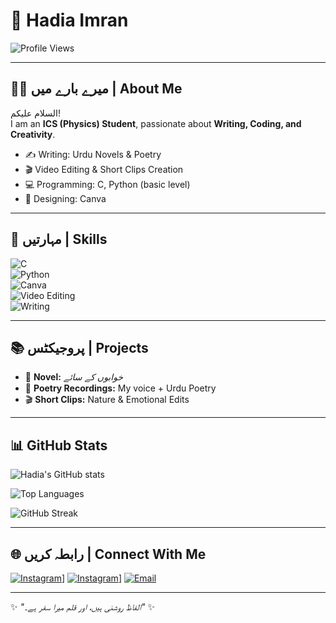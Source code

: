 # 🌸 Hadia Imran  

![Profile Views](https://komarev.com/ghpvc/?username=lovelysnow415-sketch&color=ff69b4)

---

## 👩‍🎓 میرے بارے میں | About Me  
السلام علیکم!  
I am an **ICS (Physics) Student**, passionate about **Writing, Coding, and Creativity**.  
- ✍️ Writing: Urdu Novels & Poetry  
- 🎬 Video Editing & Short Clips Creation  
- 💻 Programming: C, Python (basic level)  
- 🎨 Designing: Canva  

---

## 🚀 مہارتیں | Skills  

![C](https://img.shields.io/badge/Language-C-blue)  
![Python](https://img.shields.io/badge/Language-Python-yellow)  
![Canva](https://img.shields.io/badge/Design-Canva-purple)  
![Video Editing](https://img.shields.io/badge/Editing-Video%20Editing-red)  
![Writing](https://img.shields.io/badge/Writing-Urdu%20Content%20&%20Novels-green)  

---

## 📚 پروجیکٹس | Projects  

- 📖 **Novel:** *خوابوں کے سائے*  
- 🎤 **Poetry Recordings:** My voice + Urdu Poetry  
- 🎬 **Short Clips:** Nature & Emotional Edits  

---

## 📊 GitHub Stats  

![Hadia's GitHub stats](https://github-readme-stats.vercel.app/api?usernamelovelysnow415-sketch&show_icons=true&theme=rose_pine)  

![Top Languages](https://github-readme-stats.vercel.app/api/top-langs/?username=lovelysnow415-sketch&layout=compact&theme=rose_pine)  

![GitHub Streak](https://github-readme-streak-stats.herokuapp.com/?user=lovelysnow415-sketch&theme=rose_pine)  

---

## 🌐 رابطہ کریں | Connect With Me  

[![Instagram](https://img.shields.io/badge/Instagram-%40YourID-pink?logo=instagram)]([https://instagram.com/the_art_of_l_i_f_e/)]
[![Instagram](https://img.shields.io/badge/Instagram-%40YourID-pink?logo=instagram)](/](https://www.instagram.com/h_adia_offical/))]
[![Email](https://img.shields.io/badge/Email-YourEmail-blue?logo=gmail)](mailto:your-email@lovelysnow415.com)  

---

✨ *"الفاظ روشنی ہیں، اور قلم میرا سفر ہے۔"* ✨  
